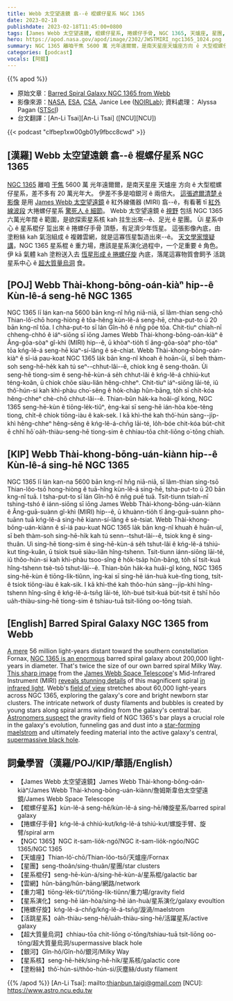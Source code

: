 ```yaml
---
title: Webb 太空望遠鏡 翕--ê 棍螺仔星系 NGC 1365
date: 2023-02-18
publishdate: 2023-02-18T11:45:00+0800
tags: [James Webb 太空望遠鏡, 棍螺仔星系, 捲螺仔手骨, NGC 1365, 天爐座, 星團, 星系棍仔, 雲網, 重力場, 星系演化, 捲螺仔旋, 活跳星系, 超大質量烏洞, 銀河, 星系核, 塗粉絲]
hero: https://apod.nasa.gov/apod/image/2302/JWSTMIRI_ngc1365_1024.png
summary: NGC 1365 離咱干焦 5600 萬 光年遠爾爾，是南天星座天爐座方向 ê 大型棍螺仔星座，差不多有 20 萬光年大。
categories: [podcast]
vocals: [阿錕]
---
```


{{% apod %}}

- 原始文章：[Barred Spiral Galaxy NGC 1365 from Webb](https://apod.nasa.gov/apod/ap230218.html)
- 影像來源：[NASA](https://www.nasa.gov), [ESA](https://www.esa.int/), [CSA](https://www.asc-csa.gc.ca/eng/), Janice Lee ([NOIRLab](https://noirlab.edu/public/)); 資料處理： Alyssa Pagan ([STScI](https://www.stsci.edu))
- 台文翻譯：[An-Li Tsai][An-Li Tsai] ([NCU][NCU])

{{< podcast "clfbep1xw00gb01y9fbcc8cwd" >}}

## [漢羅] Webb 太空望遠鏡 翕--ê 棍螺仔星系 NGC 1365
[NGC 1365][NGC 1365 is an enormous] 離咱 [干焦][A mere] 5600 萬 光年遠爾爾，是南天星座 天爐座 方向 ê 大型棍螺仔星系，差不多有 20 萬光年大。
伊差不多是咱銀河 ê 兩倍大。
[這張遮爾清楚 ê 影像][This sharp image] 是用 [James Webb 太空望遠鏡][James Webb Space Telescope] ê 紅外線儀器 (MIRI) 翕--ê，有看著 tī [紅外線波段][in infrared light] 大捲螺仔星系 [驚死人 ê 細節][reveals stunning details]。
Webb 太空望遠鏡 ê [視野][field of view] 包括 NGC 1365 六萬光年闊 ê 範圍，是欲探索星系核 kah 拄生出來--ê、足光 ê 星團。
Ùi 星系中心 ê 星系棍仔 踅出來 ê 捲螺仔手骨 頂懸，有足濟少年恆星。
這張影像內底，由 塗粉絲 kah 氣泡組成 ê 複雜雲網，就是這寡恆星製造出來--ê。
[天文學家懷疑講][Astronomers suspect]，NGC 1365 星系棍 ê 重力場，應該是星系演化過程中，一个足重要 ê 角色。
伊 kā 氣體 kah 塗粉送入去 [恆星形成 ê 捲螺仔旋][star-forming maelstrom] 內底，落尾這寡物質會飼予 活跳星系中心 ê [超大質量烏洞][supermassive black hole] 食。

## [POJ] Webb Thài-khong-bōng-oán-kiàⁿ hip--ê Kùn-lê-á seng-hē NGC 1365
NGC 1365 lī lán kan-na 5600 bān kng-nî hn̄g niā-niā, sī lâm-thian seng-chō Thian-lô͘-chō hong-hiòng ê tōa-hêng kùn-lê-á seng-hē, chha-put-to ū 20 bān kng-nî tōa.
I chha-put-to sī lán Gîn-hô ê nn̄g pōe tōa.
Chit-tiuⁿ chiah-nī chheng-chhó ê iáⁿ-siōng sī iōng James Webb Thài-khong-bōng-oán-kiàⁿ ê Âng-gōa-sòaⁿ gî-khì (MIRI) hip--ê, ū khòaⁿ-tio̍h tī âng-gōa-sòaⁿ pho-tōaⁿ tōa kńg-lê-á seng-hē kiaⁿ-sí-lâng ê sè-chiat.
Webb Thài-khong-bōng-oán-kiàⁿ ê sī-iá pau-koat NGC 1365 la̍k bān kng-nî khoah ê hoān-ûi, sī beh thàm-soh seng-hē-he̍k kah tú seⁿ--chhut-lâi--ê, chiok kng ê seng-thoân.
Ùi seng-hē tiong-sim ê seng-hē-kùn-á se̍h chhut-lâi ê kńg-lê-á chhiú-kut téng-koân, ū chiok chōe siàu-liân hêng-chheⁿ.
Chit-tiuⁿ iáⁿ-siōng lāi-té, iû thô͘-hún-si kah khì-phàu cho͘-sêng ê ho̍k-cha̍p hûn-bāng, to̍h sī chit-kóa hêng-chheⁿ chè-chō chhut-lâi--ê.
Thian-bûn ha̍k-ka hoâi-gî kóng, NGC 1365 seng-hē-kùn ê tiōng-le̍k-tiûⁿ, èng-kai sī seng-hē ián-hòa kòe-têng tiong, chi̍t-ê chiok tiōng-iàu ê kak-sek.
I kā khì-thé kah thô͘-hún sàng--ji̍p-khì hêng-chheⁿ hêng-sêng ê kńg-lê-á-chn̄g lāi-té, lo̍h-bóe chit-kóa bu̍t-chit ē chhī hō͘ oa̍h-thiàu-seng-hē tiong-sim ê chhiau-tōa chit-liōng o͘-tōng chiah.




## [KIP] Webb Thài-khong-bōng-uán-kiànn hip--ê Kùn-lê-á sing-hē NGC 1365
NGC 1365 lī lán kan-na 5600 bān kng-nî hn̄g niā-niā, sī lâm-thian sing-tsō Thian-lôo-tsō hong-hiòng ê tuā-hîng kùn-lê-á sing-hē, tsha-put-to ū 20 bān kng-nî tuā.
I tsha-put-to sī lán Gîn-hô ê nn̄g puē tuā.
Tsit-tiunn tsiah-nī tshing-tshó ê iánn-siōng sī iōng James Webb Thài-khong-bōng-uán-kiànn ê Âng-guā-suànn gî-khì (MIRI) hip--ê, ū khuànn-tio̍h tī âng-guā-suànn pho-tuānn tuā kńg-lê-á sing-hē kiann-sí-lâng ê sè-tsiat.
Webb Thài-khong-bōng-uán-kiànn ê sī-iá pau-kuat NGC 1365 la̍k bān kng-nî khuah ê huān-uî, sī beh thàm-soh sing-hē-hi̍k kah tú senn--tshut-lâi--ê, tsiok kng ê sing-thuân.
Uì sing-hē tiong-sim ê sing-hē-kùn-á se̍h tshut-lâi ê kńg-lê-á tshiú-kut tíng-kuân, ū tsiok tsuē siàu-liân hîng-tshenn.
Tsit-tiunn iánn-siōng lāi-té, iû thôo-hún-si kah khì-phàu tsoo-sîng ê ho̍k-tsa̍p hûn-bāng, to̍h sī tsit-kuá hîng-tshenn tsè-tsō tshut-lâi--ê.
Thian-bûn ha̍k-ka huâi-gî kóng, NGC 1365 sing-hē-kùn ê tiōng-li̍k-tiûnn, ìng-kai sī sing-hē ián-huà kuè-tîng tiong, tsi̍t-ê tsiok tiōng-iàu ê kak-sik.
I kā khì-thé kah thôo-hún sàng--ji̍p-khì hîng-tshenn hîng-sîng ê kńg-lê-á-tsn̄g lāi-té, lo̍h-bué tsit-kuá bu̍t-tsit ē tshī hōo ua̍h-thiàu-sing-hē tiong-sim ê tshiau-tuā tsit-liōng oo-tōng tsiah.


## [English] Barred Spiral Galaxy NGC 1365 from Webb
[A mere][A mere] 56 million light-years distant toward the southern constellation Fornax, [NGC 1365 is an enormous][NGC 1365 is an enormous] barred spiral galaxy about 200,000 light-years in diameter.
That's twice the size of our own barred spiral Milky Way.
[This sharp image][This sharp image] from the [James Webb Space Telescope][James Webb Space Telescope]'s Mid-Infrared Instrument (MIRI) [reveals stunning details][reveals stunning details] of this magnificent spiral [in infrared light][in infrared light].
Webb's [field of view][field of view] stretches about 60,000 light-years across NGC 1365, exploring the galaxy's core and bright newborn star clusters.
The intricate network of dusty filaments and bubbles is created by young stars along spiral arms winding from the galaxy's central bar.
[Astronomers suspect][Astronomers suspect] the gravity field of NGC 1365's bar plays a crucial role in the galaxy's evolution, funneling gas and dust into a [star-forming maelstrom][star-forming maelstrom] and ultimately feeding material into the active galaxy's central, [supermassive black hole][supermassive black hole].


## 詞彙學習（漢羅/POJ/KIP/華語/English）
- 【James Webb 太空望遠鏡】James Webb Thài-khong-bōng-oán-kiàⁿ/James Webb Thài-khong-bōng-uán-kiànn/詹姆斯韋伯太空望遠鏡/James Webb Space Telescope
- 【棍螺仔星系】kùn-lê-á seng-hē/kùn-lê-á sing-hē/棒旋星系/barred spiral galaxy
- 【捲螺仔手骨】kńg-lê-á chhiú-kut/kńg-lê-á tshiú-kut/螺旋手臂、旋臂/spiral arm
- 【NGC 1365】NGC it-sam-lio̍k-ngó͘/NGC it-sam-lio̍k-ngóo/NGC 1365/NGC 1365
- 【天爐座】Thian-lô͘-chō/Thian-lôo-tsō/天爐座/Fornax
- 【星團】seng-thoân/sing-thuân/星團/star clusters
- 【星系棍仔】seng-hē-kùn-á/sing-hē-kùn-á/星系棍/galactic bar
- 【雲網】hûn-bāng/hûn-bāng/網路/network
- 【重力場】tiōng-le̍k-tiûⁿ/tiōng-li̍k-tiûnn/重力場/gravity field
- 【星系演化】seng-hē ián-hòa/sing-hē ián-huà/星系演化/galaxy evoultion
- 【捲螺仔旋】kńg-lê-á-chn̄g/kńg-lê-á-tsn̄g/漩渦/maelstrom
- 【活跳星系】oa̍h-thiàu-seng-hē/ua̍h-thiàu-sing-hē/活躍星系/active galaxy
- 【超大質量烏洞】chhiau-tōa chit-liōng o͘-tōng/tshiau-tuā tsit-liōng oo-tōng/超大質量烏洞/supermassive black hole
- 【銀河】Gîn-hô/Gîn-hô/銀河/Milky Way
- 【星系核】seng-hē-he̍k/sing-hē-hi̍k/星系核/galactic core
- 【塗粉絲】thô͘-hún-si/thôo-hún-si/灰塵絲/dusty filament


{{% /apod %}}
[An-Li Tsai]: mailto:thianbun.taigi@gmail.com
[NCU]: https://www.astro.ncu.edu.tw

[copyright]: https://apod.nasa.gov/apod/fap/lib/about_apod.html#srapply
[License]: https://creativecommons.org/licenses/by/2.0/


[A mere]:https://apod.nasa.gov/apod/ap221222.html
[NGC 1365 is an enormous]:https://ned.ipac.caltech.edu/level5/Lindblad/Lind_contents.html
[This sharp image]:https://webbtelescope.org/contents/media/images/2023/104/01GS812G7AGRG6D1WCXPS3EYZ5
[James Webb Space Telescope]:https://webbtelescope.org/home
[reveals stunning details]:https://noirlab.edu/public/blog/stellar-nurseries-nearby-galaxies/
[in infrared light]:https://webbtelescope.org/webb-science/the-observatory/infrared-astronomy
[field of view]:https://webbtelescope.org/contents/media/images/2023/104/01GS81DRATN70PTZKK42BS2JXG
[Astronomers suspect]:https://arxiv.org/abs/0907.2602
[star-forming maelstrom]:https://www.nasa.gov/image-feature/goddard/2020/hubble-sees-swirls-of-forming-stars
[supermassive black hole]:https://apod.nasa.gov/apod/ap130312.html
